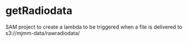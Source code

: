 # getRadiodata

SAM project to create a lambda to be triggered when a file is delivered to s3://mjmm-data/rawradiodata/

